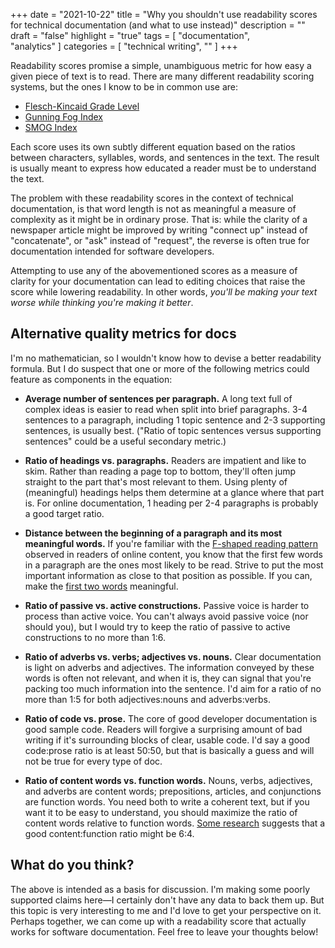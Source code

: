 +++
date = "2021-10-22"
title = "Why you shouldn't use readability scores for technical documentation (and what to use instead)"
description = ""
draft = "false"
highlight = "true"
tags = [
    "documentation",    
    "analytics"
]
categories = [
    "technical writing",
    ""
]
+++

Readability scores promise a simple, unambiguous metric for how easy a given piece of text is to read. There are many different readability scoring systems, but the ones I know to be in common use are:

- [Flesch-Kincaid Grade Level]
- [Gunning Fog Index]
- [SMOG Index]

Each score uses its own subtly different equation based on the ratios between characters, syllables, words, and sentences in the text. The result is usually meant to express how educated a reader must be to understand the text.

The problem with these readability scores in the context of technical documentation, is that word length is not as meaningful a measure of complexity as it might be in ordinary prose. That is: while the clarity of a newspaper article might be improved by writing "connect up" instead of "concatenate", or "ask" instead of "request", the reverse is often true for documentation intended for software developers. 

Attempting to use any of the abovementioned scores as a measure of clarity for your documentation can lead to editing choices that raise the score while lowering readability. In other words, _you'll be making your text worse while thinking you're making it better_.

## Alternative quality metrics for docs

I'm no mathematician, so I wouldn't know how to devise a better readability formula. But I do suspect that one or more of the following metrics could feature as components in the equation:

- **Average number of sentences per paragraph.** A long text full of complex ideas is easier to read when split into brief paragraphs. 3-4 sentences to a paragraph, including 1 topic sentence and 2-3 supporting sentences, is usually best. ("Ratio of topic sentences versus supporting sentences" could be a useful secondary metric.)

- **Ratio of headings vs. paragraphs.** Readers are impatient and like to skim. Rather than reading a page top to bottom, they'll often jump straight to the part that's most relevant to them. Using plenty of (meaningful) headings helps them determine at a glance where that part is. For online documentation, 1 heading per 2-4 paragraphs is probably a good target ratio.

- **Distance between the beginning of a paragraph and its most meaningful words.** If you're familiar with the [F-shaped reading pattern](https://www.nngroup.com/articles/f-shaped-pattern-reading-web-content/) observed in readers of online content, you know that the first few words in a paragraph are the ones most likely to be read. Strive to put the most important information as close to that position as possible. If you can, make the [first two words](https://www.nngroup.com/articles/first-2-words-a-signal-for-scanning/) meaningful.

- **Ratio of passive vs. active constructions.** Passive voice is harder to process than active voice. You can't always avoid passive voice (nor should you), but I would try to keep the ratio of passive to active constructions to no more than 1:6.

- **Ratio of adverbs vs. verbs; adjectives vs. nouns.** Clear documentation is light on adverbs and adjectives. The information conveyed by these words is often not relevant, and when it is, they can signal that you're packing too much information into the sentence. I'd aim for a ratio of no more than 1:5 for both adjectives:nouns and adverbs:verbs.

- **Ratio of code vs. prose.** The core of good developer documentation is good sample code. Readers will forgive a surprising amount of bad writing if it's surrounding blocks of clear, usable code. I'd say a good code:prose ratio is at least 50:50, but that is basically a guess and will not be true for every type of doc.

- **Ratio of content words vs. function words.** Nouns, verbs, adjectives, and adverbs are content words; prepositions, articles, and conjunctions are function words. You need both to write a coherent text, but if you want it to be easy to understand, you should maximize the ratio of content words relative to function words. [Some research](https://www.researchgate.net/figure/Mean-Content-WordFunction-Word-Ratio-as-Percentage-of-Total-Words-Per-Answer_tbl2_265115908) suggests that a good content:function ratio might be 6:4.

## What do you think?

The above is intended as a basis for discussion. I'm making some poorly supported claims here—I certainly don't have any data to back them up. But this topic is very interesting to me and I'd love to get your perspective on it. Perhaps together, we can come up with a readability score that actually works for software documentation. Feel free to leave your thoughts below!

<!-- Links and references -->

[Flesch-Kincaid Grade Level]: https://en.wikipedia.org/wiki/Flesch%E2%80%93Kincaid_readability_tests
[Gunning Fog Index]: https://en.wikipedia.org/wiki/Gunning_fog_index
[SMOG Index]: https://en.wikipedia.org/wiki/SMOG
